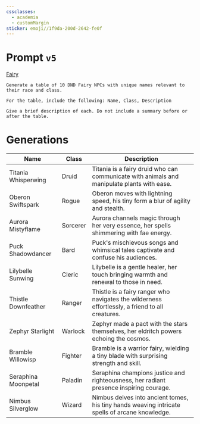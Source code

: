 ```yaml
---
cssclasses:
  - academia
  - customMargin
sticker: emoji//1f9da-200d-2642-fe0f
---
```

# Prompt ``v5``
[Fairy](file:///D:\Documents\Notes\DND\DND\Quartz\DM\Homebrew\Sapient\Fairy)
```
Generate a table of 10 DND Fairy NPCs with unique names relevant to their race and class.

For the table, include the following: Name, Class, Description

Give a brief description of each. Do not include a summary before or after the table.
```

# Generations

| Name                | Class    | Description                                                                                     |
| ------------------- | -------- | ----------------------------------------------------------------------------------------------- |
| Titania Whisperwing | Druid    | Titania is a fairy druid who can communicate with animals and manipulate plants with ease.      |
| Oberon Swiftspark   | Rogue    | Oberon moves with lightning speed, his tiny form a blur of agility and stealth.                 |
| Aurora Mistyflame   | Sorcerer | Aurora channels magic through her very essence, her spells shimmering with fae energy.          |
| Puck Shadowdancer   | Bard     | Puck's mischievous songs and whimsical tales captivate and confuse his audiences.               |
| Lilybelle Sunwing   | Cleric   | Lilybelle is a gentle healer, her touch bringing warmth and renewal to those in need.           |
| Thistle Downfeather | Ranger   | Thistle is a fairy ranger who navigates the wilderness effortlessly, a friend to all creatures. |
| Zephyr Starlight    | Warlock  | Zephyr made a pact with the stars themselves, her eldritch powers echoing the cosmos.           |
| Bramble Willowisp   | Fighter  | Bramble is a warrior fairy, wielding a tiny blade with surprising strength and skill.           |
| Seraphina Moonpetal | Paladin  | Seraphina champions justice and righteousness, her radiant presence inspiring courage.          |
| Nimbus Silverglow   | Wizard   | Nimbus delves into ancient tomes, his tiny hands weaving intricate spells of arcane knowledge.  |